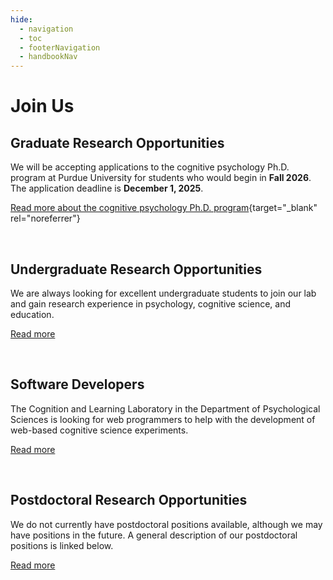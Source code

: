 ```yaml
---
hide:
  - navigation
  - toc
  - footerNavigation
  - handbookNav
---
```


<style>
  .md-content__button {
    display: none;
  }
</style>

# Join Us

## Graduate Research Opportunities

We will be accepting applications to the cognitive psychology Ph.D. program at Purdue University for students who would begin in **Fall 2026**. The application deadline is **December 1, 2025**.

[Read more about the cognitive psychology Ph.D. program](https://hhs.purdue.edu/graduate-programs/cognitive-psychology/){target="\_blank" rel="noreferrer"}

&nbsp;

## Undergraduate Research Opportunities

We are always looking for excellent undergraduate students to join our lab and gain research experience in psychology, cognitive science, and education.

[Read more](./joinus/psy390.md)

&nbsp;

## Software Developers

The Cognition and Learning Laboratory in the Department of Psychological Sciences is looking for web programmers to help with the development of web-based cognitive science experiments.

[Read more](./joinus/programmers.md)

&nbsp;

## Postdoctoral Research Opportunities

We do not currently have postdoctoral positions available, although we may have positions in the future. A general description of our postdoctoral positions is linked below.

[Read more](./joinus/postdocs.md)

&nbsp;
